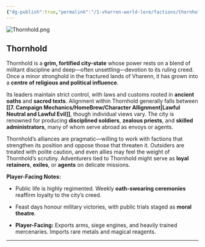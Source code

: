 ```yaml
---
{"dg-publish":true,"permalink":"/1-vharren-world-lore/factions/thornhold/"}
---
```


![Thornhold.png](/img/user/z.%20Assets/Thornhold.png)

##  **Thornhold**

Thornhold is a **grim, fortified city-state** whose power rests on a blend of militant discipline and deep—often unsettling—devotion to its ruling creed. Once a minor stronghold in the fractured lands of Vharenn, it has grown into a **centre of religious and political influence**.

Its leaders maintain strict control, with laws and customs rooted in **ancient oaths** and **sacred texts**. Alignment within Thornhold generally falls between **[[7. Campaign Mechanics/HomeBrew/Character Allignment\|Lawful Neutral and Lawful Evil]]**, though individual views vary. The city is renowned for producing **disciplined soldiers**, **zealous priests**, and **skilled administrators**, many of whom serve abroad as envoys or agents.

Thornhold’s alliances are pragmatic—willing to work with factions that strengthen its position and oppose those that threaten it. Outsiders are treated with polite caution, and even allies may feel the weight of Thornhold’s scrutiny. Adventurers tied to Thornhold might serve as **loyal retainers**, **exiles**, or **agents** on delicate missions.

**Player-Facing Notes:**

- Public life is highly regimented. Weekly **oath-swearing ceremonies** reaffirm loyalty to the city’s creed.
    
- Feast days honour military victories, with public trials staged as **moral theatre**.
    
- **Player-Facing:** Exports arms, siege engines, and heavily trained mercenaries. Imports rare metals and magical reagents.
---

